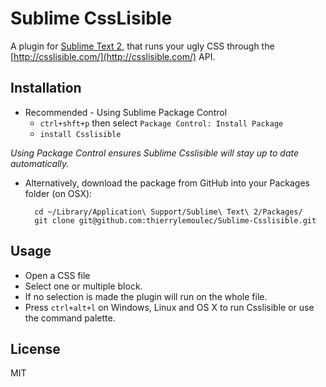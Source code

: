 # Sublime CssLisible

A plugin for [Sublime Text 2](http://sublimetext.com/2), that runs your ugly CSS through the [http://csslisible.com/](http://csslisible.com/) API.

## Installation

* Recommended - Using Sublime Package Control  
	* `ctrl+shft+p` then select `Package Control: Install Package`
	* `install Csslisible`

*Using Package Control ensures Sublime Csslisible will stay up to date automatically.*

* Alternatively, download the package from GitHub into your Packages folder (on OSX):

		cd ~/Library/Application\ Support/Sublime\ Text\ 2/Packages/
		git clone git@github.com:thierrylemoulec/Sublime-Csslisible.git

## Usage

* Open a CSS file
* Select one or multiple block. 
* If no selection is made the plugin will run on the whole file.
* Press `ctrl+alt+l` on Windows, Linux and OS X to run Csslisible or use the command palette.


## License

MIT